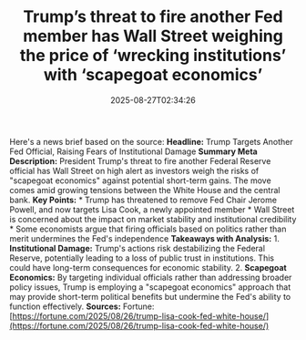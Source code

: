 ﻿---
title: "Trump’s threat to fire another Fed member has Wall Street weighing the price of ‘wrecking institutions’ with ‘scapegoat economics’"
date: "2025-08-27T02:34:26"
category: "Markets"
summary: ""
slug: "trumps threat to fire another fed member has wall street wei"
source_urls:
  - "https://fortune.com/2025/08/26/trump-lisa-cook-fed-white-house/"
seo:
  title: "Trump’s threat to fire another Fed member has Wall Street weighing the price of ‘wrecking institutions’ with ‘scapegoat economics’ | Hash n Hedge"
  description: ""
  keywords: ["news", "markets", "brief"]
---
Here's a news brief based on the source:  **Headline:** Trump Targets Another Fed Official, Raising Fears of Institutional Damage  **Summary Meta Description:** President Trump's threat to fire another Federal Reserve official has Wall Street on high alert as investors weigh the risks of "scapegoat economics" against potential short-term gains. The move comes amid growing tensions between the White House and the central bank.  **Key Points:**  * Trump has threatened to remove Fed Chair Jerome Powell, and now targets Lisa Cook, a newly appointed member * Wall Street is concerned about the impact on market stability and institutional credibility * Some economists argue that firing officials based on politics rather than merit undermines the Fed's independence  **Takeaways with Analysis:**  1. **Institutional Damage:** Trump's actions risk destabilizing the Federal Reserve, potentially leading to a loss of public trust in institutions. This could have long-term consequences for economic stability. 2. **Scapegoat Economics:** By targeting individual officials rather than addressing broader policy issues, Trump is employing a "scapegoat economics" approach that may provide short-term political benefits but undermine the Fed's ability to function effectively.  **Sources:** Fortune: [https://fortune.com/2025/08/26/trump-lisa-cook-fed-white-house/](https://fortune.com/2025/08/26/trump-lisa-cook-fed-white-house/) 
